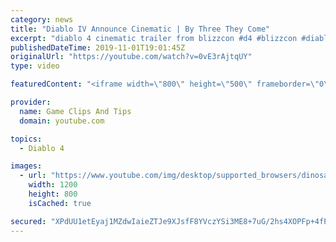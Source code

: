 ```yaml
---
category: news
title: "Diablo IV Announce Cinematic | By Three They Come"
excerpt: "diablo 4 cinematic trailer from blizzcon #d4 #blizzcon #diablo."
publishedDateTime: 2019-11-01T19:01:45Z
originalUrl: "https://youtube.com/watch?v=0vE3rAjtqUY"
type: video

featuredContent: "<iframe width=\"800\" height=\"500\" frameborder=\"0\" src=\"https://www.youtube.com/embed/0vE3rAjtqUY\" allow=\"accelerometer; autoplay; encrypted-media; gyroscope; picture-in-picture\" allowfullscreen></iframe>"

provider:
  name: Game Clips And Tips
  domain: youtube.com

topics:
  - Diablo 4

images:
  - url: "https://www.youtube.com/img/desktop/supported_browsers/dinosaur.png"
    width: 1200
    height: 800
    isCached: true

secured: "XPdUU1etEyaj1MZdwIaieZTJe9XJsfF8YVczYSi3ME8+7uG/2hs4XOPFp+4fPAa8ZMIsViDyzTN9bC9EF18fZUu5d7Zq07q2bWOWIHMlcM2mrrT+r6ituf2pXmNaOEqJ8TAEjMkgvE0ILeN+8XeY8gw7FuYwIy0ucWWDG7wgEYkNDJiwFQKobhK3tfnc5bcnzN5AYz7onpOCsTJBwbEwj6iCeBRP4Y0ZuNcZTZgLZ3oege4pP9E43QlGkeIGCxvwzEiaz5JHzR2qDQfQT4+ZiLRl/Flv4FbN2z2/EA0dDgbDJXovoOKsr5LIxlk06w6iJNoTVCxvru9WLcFf18LHyGnK/QIE56zjOcB50i0MOapQ8cATL4a27TAV6PyK7AfbnmcOZ7CuNQyBaEVTZBMiZw==;7fno/F6Lk+yJk+OQhqA6RA=="
---
```


